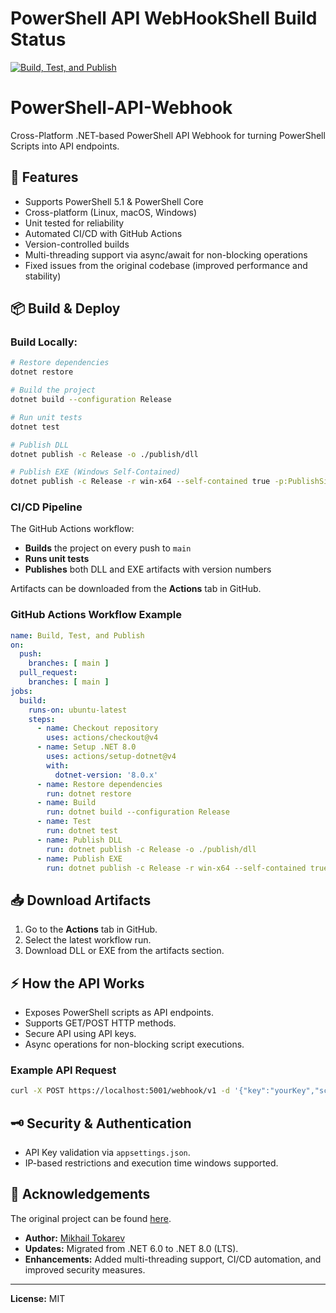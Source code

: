 # PowerShell API WebHookShell Build Status

[![Build, Test, and Publish](https://github.com/sappkevin/PowerShell-API-Webhook/actions/workflows/build-and-deploy.yml/badge.svg)](https://github.com/sappkevin/PowerShell-API-Webhook/actions/workflows/build-and-deploy.yml)

# PowerShell-API-Webhook

Cross-Platform .NET-based PowerShell API Webhook for turning PowerShell Scripts into API endpoints.

## 🚀 Features
- Supports PowerShell 5.1 & PowerShell Core
- Cross-platform (Linux, macOS, Windows)
- Unit tested for reliability
- Automated CI/CD with GitHub Actions
- Version-controlled builds
- Multi-threading support via async/await for non-blocking operations
- Fixed issues from the original codebase (improved performance and stability)

## 📦 Build & Deploy

### Build Locally:
```bash
# Restore dependencies
dotnet restore

# Build the project
dotnet build --configuration Release

# Run unit tests
dotnet test

# Publish DLL
dotnet publish -c Release -o ./publish/dll

# Publish EXE (Windows Self-Contained)
dotnet publish -c Release -r win-x64 --self-contained true -p:PublishSingleFile=true -o ./publish/exe
```

### CI/CD Pipeline
The GitHub Actions workflow:
- **Builds** the project on every push to `main`
- **Runs unit tests**
- **Publishes** both DLL and EXE artifacts with version numbers

Artifacts can be downloaded from the **Actions** tab in GitHub.

### GitHub Actions Workflow Example
```yaml
name: Build, Test, and Publish
on:
  push:
    branches: [ main ]
  pull_request:
    branches: [ main ]
jobs:
  build:
    runs-on: ubuntu-latest
    steps:
      - name: Checkout repository
        uses: actions/checkout@v4
      - name: Setup .NET 8.0
        uses: actions/setup-dotnet@v4
        with:
          dotnet-version: '8.0.x'
      - name: Restore dependencies
        run: dotnet restore
      - name: Build
        run: dotnet build --configuration Release
      - name: Test
        run: dotnet test
      - name: Publish DLL
        run: dotnet publish -c Release -o ./publish/dll
      - name: Publish EXE
        run: dotnet publish -c Release -r win-x64 --self-contained true -p:PublishSingleFile=true -o ./publish/exe
```

## 📥 Download Artifacts
1. Go to the **Actions** tab in GitHub.
2. Select the latest workflow run.
3. Download DLL or EXE from the artifacts section.

## ⚡ How the API Works
- Exposes PowerShell scripts as API endpoints.
- Supports GET/POST HTTP methods.
- Secure API using API keys.
- Async operations for non-blocking script executions.

### Example API Request
```bash
curl -X POST https://localhost:5001/webhook/v1 -d '{"key":"yourKey","script":"YourScript","param":"-Your-Params"}'
```

## 🗝️ Security & Authentication
- API Key validation via `appsettings.json`.
- IP-based restrictions and execution time windows supported.

## 📜 Acknowledgements 
The original project can be found [here](https://github.com/MTokarev/webhookshell).

- **Author:** [Mikhail Tokarev](https://github.com/MTokarev)
- **Updates:** Migrated from .NET 6.0 to .NET 8.0 (LTS).
- **Enhancements:** Added multi-threading support, CI/CD automation, and improved security measures.

---
**License:** MIT
